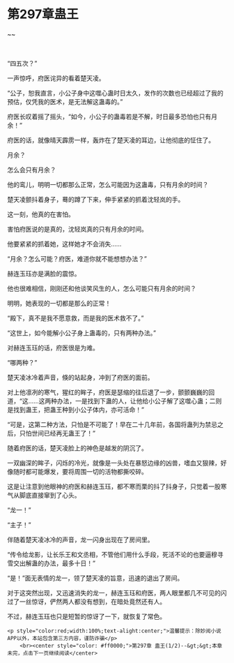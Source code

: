 # 第297章蛊王
~~
    	    <p name="pagetop" href="javascript:void(0);" onclick="return false" style="line-height: 35px;padding: 10px;color: #333;"> </p><p>“四五次？”</p><p>一声惊呼，府医诧异的看着楚天凌。</p><p>“公子，恕我直言，小公子身中这噬心蛊时日太久，发作的次数也已经超过了我的预估，仅凭我的医术，是无法解这蛊毒的。”</p><p>府医长叹着摇了摇头，“如今，小公子的蛊毒若是不解，时日最多恐怕也只有月余！”</p><p>府医的话，就像晴天霹雳一样，轰炸在了楚天凌的耳边，让他彻底的怔住了。</p><p>月余？</p><p>怎么会只有月余？</p><p>他的鸾儿，明明一切都那么正常，怎么可能因为这蛊毒，只有月余的时间？</p><p>楚天凌颤抖着身子，蓦的蹲了下来，伸手紧紧的抓着沈轻岚的手。</p><p>这一刻，他真的在害怕。</p><p>害怕府医说的是真的，沈轻岚真的只有月余的时间。</p><p>他要紧紧的抓着她，这样她才不会消失……</p><p>“月余？怎么可能？府医，难道你就不能想想办法？”</p><p>赫连玉珏亦是满脸的震惊。</p><p>他也很难相信，刚刚还和他谈笑风生的人，怎么可能只有月余的时间？</p><p>明明，她表现的一切都是那么的正常！</p><p>“殿下，真不是我不愿意救，而是我的医术救不了。”</p><p>“这世上，如今能解小公子身上蛊毒的，只有两种办法。”</p><p>对赫连玉珏的话，府医很是为难。</p><p>“哪两种？”</p><p>楚天凌冰冷着声音，倏的站起身，冲到了府医的面前。</p><p>对上他凛冽的寒气，猩红的眸子，府医是瑟缩的往后退了一步，颤颤巍巍的回道，“这……这两种办法，一是找到下蛊的人，让他给小公子解了这噬心蛊；二则是找到蛊王，把蛊王种到小公子体内，亦可活命！”</p><p>“可是，这第二种方法，只怕是不可能了！早在二十几年前，各国将蛊列为禁忌之后，只怕世间已经再无蛊王了！”</p><p>随着府医的话，楚天凌脸上的神色是越发的阴沉了。</p><p>一双幽深的眸子，闪烁的冷光，就像是一头处在暴怒边缘的凶兽，嗜血又狠辣，好像随时都可能爆发，要将周围一切的活物都撕咬碎。</p><p>这是让注意到他眼神的府医和赫连玉珏，都不寒而栗的抖了抖身子，只觉着一股寒气从脚底直接窜到了心头。</p><p>“龙一！”</p><p>“主子！”</p><p>伴随着楚天凌冰冷的声音，龙一闪身出现在了房间里。</p><p>“传令给龙影，让长乐王和文丞相，不管他们用什么手段，死活不论的也要逼穆寻雪交出解蛊的办法，最多十日！”</p><p>“是！”面无表情的龙一，领了楚天凌的旨意，迅速的退出了房间。</p><p>对于这突然出现，又迅速消失的龙一，赫连玉珏和府医，两人眼里都几不可见的闪过了一丝惊讶，俨然两人都没有想到，在暗处竟然还有人。</p><p>不过，赫连玉珏也只是短暂的惊讶了一下，就恢复了常色。</p>
    	
   	<p style="color:red;width:100%;text-alight:center;">温馨提示：除妙阅小说APP以外，本站包含第三方内容，谨防诈骗</p>
    	<br><center style="color: #ff0000;">第297章 蛊王(1/2)--&gt;&gt;本章未完，点击下一页继续阅读</center>
    	